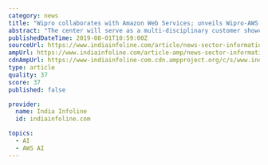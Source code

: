 ```yaml
---
category: news
title: "Wipro collaborates with Amazon Web Services; unveils Wipro-AWS Launch Pad in Bengaluru"
abstract: "The center will serve as a multi-disciplinary customer showcase hub for specialized teams to ideate, collaborate, develop and deliver futuristic solutions, leveraging AWS Cloud services in the areas of artificial intelligence (Al), machine learning (ML ..."
publishedDateTime: 2019-08-01T10:59:00Z
sourceUrl: https://www.indiainfoline.com/article/news-sector-information-technology/wipro-collaborates-with-amazon-web-services-unveils-wipro-aws-launch-pad-in-bengaluru-119080100683_1.html
ampUrl: https://www.indiainfoline.com/article-amp/news-sector-information-technology/wipro-collaborates-with-amazon-web-services-unveils-wipro-aws-launch-pad-in-bengaluru-119080100683_1.html
cdnAmpUrl: https://www-indiainfoline-com.cdn.ampproject.org/c/s/www.indiainfoline.com/article-amp/news-sector-information-technology/wipro-collaborates-with-amazon-web-services-unveils-wipro-aws-launch-pad-in-bengaluru-119080100683_1.html
type: article
quality: 37
score: 37
published: false

provider:
  name: India Infoline
  id: indiainfoline.com

topics:
  - AI
  - AWS AI
---
```

